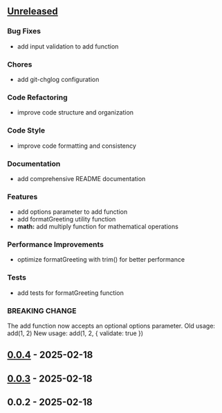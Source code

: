 <a name="unreleased"></a>
## [Unreleased]

### Bug Fixes
- add input validation to add function

### Chores
- add git-chglog configuration

### Code Refactoring
- improve code structure and organization

### Code Style
- improve code formatting and consistency

### Documentation
- add comprehensive README documentation

### Features
- add options parameter to add function
- add formatGreeting utility function
- **math:** add multiply function for mathematical operations

### Performance Improvements
- optimize formatGreeting with trim() for better performance

### Tests
- add tests for formatGreeting function

### BREAKING CHANGE

The add function now accepts an optional options parameter.
Old usage: add(1, 2)
New usage: add(1, 2, { validate: true })


<a name="0.0.4"></a>
## [0.0.4] - 2025-02-18

<a name="0.0.3"></a>
## [0.0.3] - 2025-02-18

<a name="0.0.2"></a>
## 0.0.2 - 2025-02-18

[Unreleased]: https://github.com/ku9nov/npm-test/compare/0.0.4...HEAD
[0.0.4]: https://github.com/ku9nov/npm-test/compare/0.0.3...0.0.4
[0.0.3]: https://github.com/ku9nov/npm-test/compare/0.0.2...0.0.3
